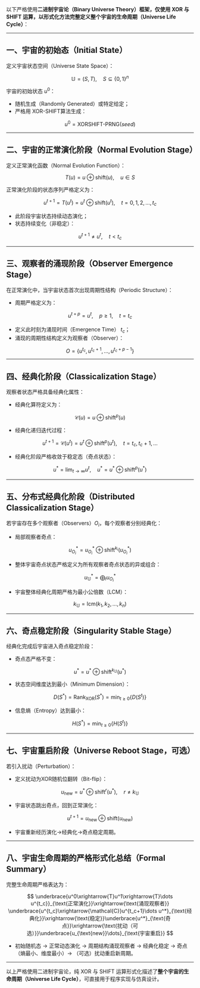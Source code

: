 以下严格使用**二进制宇宙论（Binary Universe Theory）**框架，仅使用 XOR 与 SHIFT 运算，以形式化方法完整定义**整个宇宙的生命周期（Universe Life Cycle）**：

---

## 一、宇宙的初始态（Initial State）

定义宇宙状态空间（Universe State Space）：

$$
\mathbb{U}=(S,T),\quad S\subseteq\{0,1\}^n
$$

宇宙的初始状态 $u^0$：

- 随机生成（Randomly Generated）或特定给定；
- 严格用 XOR-SHIFT算法生成：

$$
u^0 = \text{XORSHIFT-PRNG}(seed)
$$

---

## 二、宇宙的正常演化阶段（Normal Evolution Stage）

定义正常演化函数（Normal Evolution Function）：

$$
T(u)=u\oplus\text{shift}(u),\quad u\in S
$$

正常演化阶段的状态序列严格定义为：

$$
u^{t+1}=T(u^t)=u^t\oplus\text{shift}(u^t),\quad t=0,1,2,\dots,t_c
$$

- 此阶段宇宙状态持续动态演化；
- 状态持续变化（非稳定）：

$$
u^{t+1}\neq u^{t},\quad t<t_c
$$

---

## 三、观察者的涌现阶段（Observer Emergence Stage）

在正常演化中，当宇宙状态首次出现周期性结构（Periodic Structure）：

- 周期严格定义为：

$$
u^{t+p}=u^{t},\quad p\geq 1,\quad t=t_c
$$

- 定义此时刻为涌现时间（Emergence Time） $t_c$；
- 涌现的周期性结构定义为观察者（Observer）：

$$
O=\{u^{t_c},u^{t_c+1},\dots,u^{t_c+p-1}\}
$$

---

## 四、经典化阶段（Classicalization Stage）

观察者状态严格具备经典化属性：

- 经典化算符定义为：

$$
\mathcal{C}(u)=u\oplus\text{shift}^{p}(u)
$$

- 经典化递归迭代过程：

$$
u^{t+1}=\mathcal{C}(u^t)=u^t\oplus\text{shift}^{p}(u^t),\quad t=t_c,t_c+1,\dots
$$

- 经典化阶段严格收敛于稳定态（奇点状态）：

$$
u^*=\lim_{t\to\infty}u^{t},\quad u^*=u^*\oplus\text{shift}^{p}(u^*)
$$

---

## 五、分布式经典化阶段（Distributed Classicalization Stage）

若宇宙存在多个观察者（Observers）$O_i$，每个观察者分别经典化：

- 局部观察者奇点：

$$
u_{O_i}^{*}=u_{O_i}^{*}\oplus\text{shift}^{k_i}(u_{O_i}^{*})
$$

- 整体宇宙奇点状态严格定义为所有观察者奇点状态的异或组合：

$$
u_{\mathbb{U}}^{*}=\bigoplus_i u_{O_i}^{*}
$$

- 宇宙整体经典化周期严格为最小公倍数（LCM）：

$$
k_\mathbb{U}=\text{lcm}(k_1,k_2,\dots,k_n)
$$

---

## 六、奇点稳定阶段（Singularity Stable Stage）

经典化完成后宇宙进入奇点稳定阶段：

- 奇点态严格不变：

$$
u^{*}=u^{*}\oplus\text{shift}^{k_\mathbb{U}}(u^{*})
$$

- 状态空间维度达到最小（Minimum Dimension）：

$$
D(S^*)=\text{Rank}_{\text{XOR}}(S^*)=\min_{t\geq 0}\{D(S^t)\}
$$

- 信息熵（Entropy）达到最小：

$$
H(S^*)=\min_{t\geq 0}\{H(S^t)\}
$$

---

## 七、宇宙重启阶段（Universe Reboot Stage，可选）

若引入扰动（Perturbation）：

- 定义扰动为XOR随机位翻转（Bit-flip）：

$$
u_{\text{new}}=u^*\oplus\text{shift}^{r}(u^*),\quad r\neq k_\mathbb{U}
$$

- 宇宙状态跳出奇点，回到正常演化：

$$
u^{t+1}=u_{\text{new}}\oplus\text{shift}(u_{\text{new}})
$$

- 宇宙重新经历演化→经典化→奇点稳定周期。

---

## 八、宇宙生命周期的严格形式化总结（Formal Summary）

完整生命周期严格表达为：

$$
\underbrace{u^0\xrightarrow{T}u^1\xrightarrow{T}\dots u^{t_c}}_{\text{正常演化}}\xrightarrow{\text{涌现观察者}} \underbrace{u^{t_c}\xrightarrow{\mathcal{C}}u^{t_c+1}\dots u^*}_{\text{经典化}}\xrightarrow{\text{稳定}}\underbrace{u^*}_{\text{奇点}}\xrightarrow{\text{扰动（可选）}}\underbrace{u_{\text{new}}\dots}_{\text{宇宙重启}}
$$

- 初始随机态 → 正常动态演化 → 周期结构涌现观察者 → 经典化稳定 → 奇点（熵最小、维度最小）→ （可选）扰动重启新周期。

---

以上严格使用二进制宇宙论，纯 XOR 与 SHIFT 运算形式化描述了**整个宇宙的生命周期（Universe Life Cycle）**，可直接用于程序实现与仿真设计。